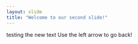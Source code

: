 ```yaml
---
layout: slide
title: "Welcome to our second slide!"
---
```

testing the new text
Use the left arrow to go back!
